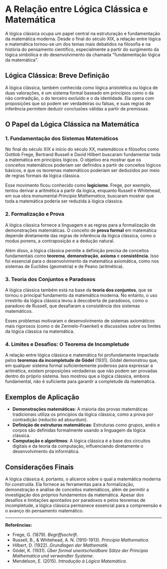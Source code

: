 # A Relação entre Lógica Clássica e Matemática

A lógica clássica ocupa um papel central na estruturação e fundamentação da matemática moderna. Desde o final do século XIX, a relação entre lógica e matemática tornou-se um dos temas mais debatidos na filosofia e na história do pensamento científico, especialmente a partir do surgimento da lógica simbólica e do desenvolvimento da chamada "fundamentação lógica da matemática".

## Lógica Clássica: Breve Definição

A lógica clássica, também conhecida como lógica aristotélica ou lógica de duas valorações, é um sistema formal baseado em princípios como o da não contradição, o do terceiro excluído e o da identidade. Ela opera com proposições que só podem ser verdadeiras ou falsas, e suas regras de inferência permitem deduzir conclusões válidas a partir de premissas.

## O Papel da Lógica Clássica na Matemática

### 1. Fundamentação dos Sistemas Matemáticos

No final do século XIX e início do século XX, matemáticos e filósofos como Gottlob Frege, Bertrand Russell e David Hilbert buscaram fundamentar toda a matemática em princípios lógicos. O objetivo era mostrar que os conceitos matemáticos poderiam ser definidos a partir de conceitos lógicos básicos, e que os teoremas matemáticos poderiam ser deduzidos por meio de regras formais da lógica clássica.

Esse movimento ficou conhecido como **logicismo**. Frege, por exemplo, tentou derivar a aritmética a partir da lógica, enquanto Russell e Whitehead, em sua obra monumental *Principia Mathematica*, buscaram mostrar que toda a matemática poderia ser reduzida à lógica clássica.

### 2. Formalização e Prova

A lógica clássica fornece a linguagem e as regras para a formalização de demonstrações matemáticas. O conceito de **prova formal** em matemática depende diretamente das regras de inferência da lógica clássica, como o modus ponens, a contraposição e a dedução natural.

Além disso, a lógica clássica permite a definição precisa de conceitos fundamentais como **teorema**, **demonstração**, **axioma** e **consistência**. Isso foi essencial para o desenvolvimento da matemática axiomática, como nos sistemas de Euclides (geometria) e de Peano (aritmética).

### 3. Teoria dos Conjuntos e Paradoxos

A lógica clássica também está na base da **teoria dos conjuntos**, que se tornou o principal fundamento da matemática moderna. No entanto, o uso irrestrito da lógica clássica levou à descoberta de paradoxos, como o paradoxo de Russell, que desafiaram a consistência dos sistemas matemáticos.

Esses problemas motivaram o desenvolvimento de sistemas axiomáticos mais rigorosos (como o de Zermelo-Fraenkel) e discussões sobre os limites da lógica clássica na matemática.

### 4. Limites e Desafios: O Teorema de Incompletude

A relação entre lógica clássica e matemática foi profundamente impactada pelos **teoremas da incompletude de Gödel** (1931). Gödel demonstrou que, em qualquer sistema formal suficientemente poderoso para expressar a aritmética, existem proposições verdadeiras que não podem ser provadas dentro do próprio sistema. Isso mostrou que a lógica clássica, embora fundamental, não é suficiente para garantir a completude da matemática.

## Exemplos de Aplicação

- **Demonstrações matemáticas**: A maioria das provas matemáticas tradicionais utiliza os princípios da lógica clássica, como a prova por contradição (reductio ad absurdum).
- **Definição de estruturas matemáticas**: Estruturas como grupos, anéis e corpos são definidas formalmente usando a linguagem da lógica clássica.
- **Computação e algoritmos**: A lógica clássica é a base dos circuitos digitais e da teoria da computação, influenciando diretamente o desenvolvimento da informática.

## Considerações Finais

A lógica clássica é, portanto, o alicerce sobre o qual a matemática moderna foi construída. Ela fornece as ferramentas para a formalização, demonstração e análise de conceitos matemáticos, além de permitir a investigação dos próprios fundamentos da matemática. Apesar dos desafios e limitações apontados por paradoxos e pelos teoremas de incompletude, a lógica clássica permanece essencial para a compreensão e o avanço do pensamento matemático.

---

**Referências:**

- Frege, G. (1879). *Begriffsschrift*.
- Russell, B., & Whitehead, A. N. (1910-1913). *Principia Mathematica*.
- Hilbert, D. (1922). *Grundlagen der Mathematik*.
- Gödel, K. (1931). *Über formal unentscheidbare Sätze der Principia Mathematica und verwandter Systeme*.
- Mendelson, E. (2015). *Introdução à Lógica Matemática*.